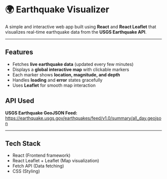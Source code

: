 # 🌍 Earthquake Visualizer

A simple and interactive web app built using **React** and **React Leaflet** that visualizes real-time earthquake data from the **USGS Earthquake API**.

---

##  Features

- Fetches **live earthquake data** (updated every few minutes)
- Displays a **global interactive map** with clickable markers
- Each marker shows **location, magnitude, and depth**
- Handles **loading** and **error** states gracefully
- Uses **Leaflet** for smooth map interaction

## API Used

**USGS Earthquake GeoJSON Feed:**  
 https://earthquake.usgs.gov/earthquakes/feed/v1.0/summary/all_day.geojson

---

## Tech Stack

-  React (Frontend framework)
-  React Leaflet + Leaflet (Map visualization)
-  Fetch API (Data fetching)
-  CSS (Styling)

